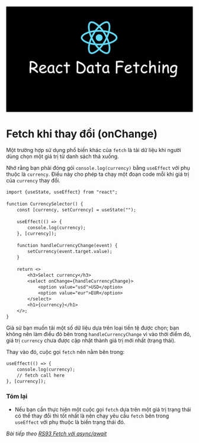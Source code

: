 ![Create-HTML-1](images/fetch.webp) 

# Fetch khi thay đổi (onChange)

Một trường hợp sử dụng phổ biến khác của `fetch` là tải dữ liệu khi người dùng chọn một giá trị từ danh sách thả xuống.

Nhớ rằng bạn phải đóng gói `console.log(currency)` bằng `useEffect` với phụ thuộc là `currency`. Điều này cho phép ta chạy một đoạn code mỗi khi giá trị của `currency` thay đổi.

```
import {useState, useEffect} from "react";

function CurrencySelector() {
    const [currency, setCurrency] = useState("");

    useEffect(() => {
        console.log(currency);
    }, [currency]);

    function handleCurrencyChange(event) {
        setCurrency(event.target.value);
    }

    return <>
        <h3>Select currency</h3>
        <select onChange={handleCurrencyChange}>
            <option value="usd">USD</option>
            <option value="eur">EUR</option>
        </select>
        <h1>{currency}</h1>
    </>;
}
```

Giả sử bạn muốn tải một số dữ liệu dựa trên loại tiền tệ được chọn; bạn không nên làm điều đó bên trong `handleCurrencyChange` vì vào thời điểm đó, giá trị `currency` chưa được cập nhật thành giá trị mới nhất (trạng thái).

Thay vào đó, cuộc gọi `fetch` nên nằm bên trong:

```
useEffect(() => {
    console.log(currency);
    // fetch call here
}, [currency]);
```

### Tóm lại

- Nếu bạn cần thực hiện một cuộc gọi `fetch` dựa trên một giá trị trạng thái có thể thay đổi thì tốt nhất là nên chạy yêu cầu `fetch` bên trong `useEffect` với phụ thuộc là biến trạng thái đó.


*Bài tiếp theo [RS93 Fetch với async/await](/lesson/session/session_093_fetch_async.md)*